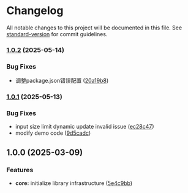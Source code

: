 # Changelog

All notable changes to this project will be documented in this file. See [standard-version](https://github.com/conventional-changelog/standard-version) for commit guidelines.

### [1.0.2](https://github.com/huanjinliu/warpvas/compare/v1.0.1...v1.0.2) (2025-05-14)


### Bug Fixes

* 调整package.json错误配置 ([20a19b8](https://github.com/huanjinliu/warpvas/commit/20a19b87ad8aa4bac519f66f07ecb8f00c1ea4fa))

### [1.0.1](https://github.com/huanjinliu/warpvas/compare/v1.0.0...v1.0.1) (2025-05-13)


### Bug Fixes

* input size limit dynamic update invalid issue ([ec28c47](https://github.com/huanjinliu/warpvas/commit/ec28c47295e74cbfe87de30040ff2e9435abc0ab))
* modify demo code ([9d5cadc](https://github.com/huanjinliu/warpvas/commit/9d5cadc95a210469d79f4934030b2df0159e96d7))

## 1.0.0 (2025-03-09)


### Features

* **core:** initialize library infrastructure ([5e4c9bb](https://github.com/huanjinliu/warpvas/commit/5e4c9bb370fcf57268c1975861430ce42bb8bc48))

